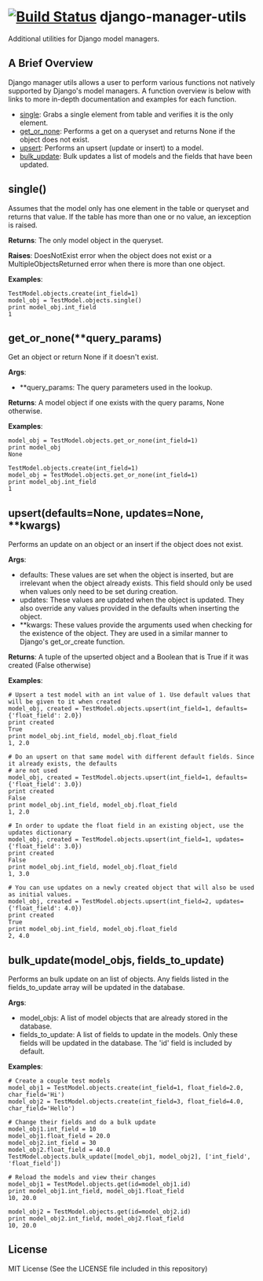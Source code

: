 [![Build Status](https://travis-ci.org/ambitioninc/django-manager-utils.png)](https://travis-ci.org/ambitioninc/django-manager-utils)
django-manager-utils
=====================

Additional utilities for Django model managers.

## A Brief Overview
Django manager utils allows a user to perform various functions not natively supported by Django's model managers. A function overview is below with links to more in-depth documentation and examples for each function.

- [single](#single): Grabs a single element from table and verifies it is the only element.
- [get_or_none](#get_or_none): Performs a get on a queryset and returns None if the object does not exist.
- [upsert](#upsert): Performs an upsert (update or insert) to a model.
- [bulk_update](#bulk_update): Bulk updates a list of models and the fields that have been updated.


## single()<a name="single"></a>
Assumes that the model only has one element in the table or queryset and returns that value. If the table has more than one or no value, an iexception is raised.

**Returns**: The only model object in the queryset.

**Raises**: DoesNotExist error when the object does not exist or a MultipleObjectsReturned error when there is more than one object.

**Examples**:

    TestModel.objects.create(int_field=1)
    model_obj = TestModel.objects.single()
    print model_obj.int_field
    1

## get_or_none(\*\*query_params)<a name="get_or_none"></a>
Get an object or return None if it doesn't exist.

**Args**:
- \*\*query_params: The query parameters used in the lookup.

**Returns**: A model object if one exists with the query params, None otherwise.

**Examples**:

    model_obj = TestModel.objects.get_or_none(int_field=1)
    print model_obj
    None

    TestModel.objects.create(int_field=1)
    model_obj = TestModel.objects.get_or_none(int_field=1)
    print model_obj.int_field
    1

## upsert(defaults=None, updates=None, \*\*kwargs)<a name="upsert"></a>
Performs an update on an object or an insert if the object does not exist.

**Args**:
- defaults: These values are set when the object is inserted, but are irrelevant when the object already exists. This field should only be used when values only need to be set during creation.
- updates: These values are updated when the object is updated. They also override any values provided in the defaults when inserting the object.
- \*\*kwargs: These values provide the arguments used when checking for the existence of the object. They are used in a similar manner to Django's get_or_create function.

**Returns**: A tuple of the upserted object and a Boolean that is True if it was created (False otherwise)

**Examples**:

    # Upsert a test model with an int value of 1. Use default values that will be given to it when created
    model_obj, created = TestModel.objects.upsert(int_field=1, defaults={'float_field': 2.0})
    print created
    True
    print model_obj.int_field, model_obj.float_field
    1, 2.0

    # Do an upsert on that same model with different default fields. Since it already exists, the defaults
    # are not used
    model_obj, created = TestModel.objects.upsert(int_field=1, defaults={'float_field': 3.0})
    print created
    False
    print model_obj.int_field, model_obj.float_field
    1, 2.0

    # In order to update the float field in an existing object, use the updates dictionary
    model_obj, created = TestModel.objects.upsert(int_field=1, updates={'float_field': 3.0})
    print created
    False
    print model_obj.int_field, model_obj.float_field
    1, 3.0

    # You can use updates on a newly created object that will also be used as initial values.
    model_obj, created = TestModel.objects.upsert(int_field=2, updates={'float_field': 4.0})
    print created
    True
    print model_obj.int_field, model_obj.float_field
    2, 4.0

## bulk_update(model_objs, fields_to_update)<a name="bulk_update"></a>
Performs an bulk update on an list of objects. Any fields listed in the fields_to_update array will be updated in the database.

**Args**:
- model_objs: A list of model objects that are already stored in the database.
- fields_to_update: A list of fields to update in the models. Only these fields will be updated in the database. The 'id' field is included by default.

**Examples**:

    # Create a couple test models
    model_obj1 = TestModel.objects.create(int_field=1, float_field=2.0, char_field='Hi')
    model_obj2 = TestModel.objects.create(int_field=3, float_field=4.0, char_field='Hello')

    # Change their fields and do a bulk update
    model_obj1.int_field = 10
    model_obj1.float_field = 20.0
    model_obj2.int_field = 30
    model_obj2.float_field = 40.0
    TestModel.objects.bulk_update([model_obj1, model_obj2], ['int_field', 'float_field'])

    # Reload the models and view their changes
    model_obj1 = TestModel.objects.get(id=model_obj1.id)
    print model_obj1.int_field, model_obj1.float_field
    10, 20.0

    model_obj2 = TestModel.objects.get(id=model_obj2.id)
    print model_obj2.int_field, model_obj2.float_field
    10, 20.0

## License
MIT License (See the LICENSE file included in this repository)
